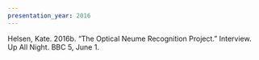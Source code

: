 ```yaml
---
presentation_year: 2016
---
```

Helsen, Kate. 2016b. “The Optical Neume Recognition Project.” Interview. Up All Night. BBC 5, June 1.
